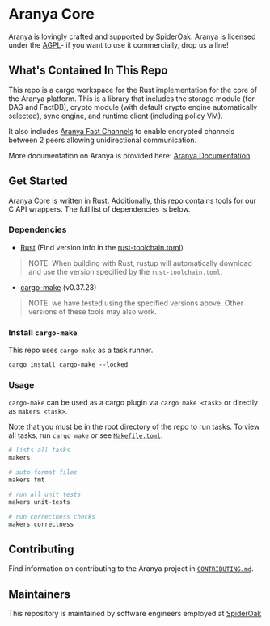 # Aranya Core

Aranya is lovingly crafted and supported by [SpiderOak](https://spideroak.com/).
Aranya is licensed under the [AGPL](LICENSE.md)- if you want to use it
commercially, drop us a line!

## What's Contained In This Repo

This repo is a cargo workspace for the Rust implementation for the core of the
Aranya platform. This is a library that includes the storage module (for DAG
and FactDB), crypto module (with default crypto engine automatically selected),
sync engine, and runtime client (including policy VM).

It also includes [Aranya Fast Channels](crates/aranya-fast-channels/) to enable
encrypted channels between 2 peers allowing unidirectional communication.

More documentation on Aranya is provided here:
[Aranya Documentation](https://aranya-project.github.io/aranya-docs/).

## Get Started

Aranya Core is written in Rust. Additionally, this repo contains tools for our
C API wrappers. The full list of dependencies is below.

### Dependencies

- [Rust](https://www.rust-lang.org/tools/install) (Find version info in the
[rust-toolchain.toml](rust-toolchain.toml))
> NOTE: When building with Rust, rustup will automatically download and
> use the version specified by the `rust-toolchain.toml`.
- [cargo-make](https://github.com/sagiegurari/cargo-make?tab=readme-ov-file#installation) (v0.37.23)

> NOTE: we have tested using the specified versions above. Other versions of
> these tools may also work.

### Install `cargo-make`

This repo uses `cargo-make` as a task runner.

```
cargo install cargo-make --locked
```

### Usage

`cargo-make` can be used as a cargo plugin via `cargo make <task>` or directly as `makers <task>`.

Note that you must be in the root directory of the repo to run tasks. To view all tasks, run `cargo make` or see [`Makefile.toml`](Makefile.toml).

```sh
# lists all tasks
makers

# auto-format files
makers fmt

# run all unit tests
makers unit-tests

# run correctness checks
makers correctness
```

## Contributing

Find information on contributing to the Aranya project in
[`CONTRIBUTING.md`](https://github.com/aranya-project/.github/blob/main/CONTRIBUTING.md).

## Maintainers

This repository is maintained by software engineers employed at [SpiderOak](https://spideroak.com/)
